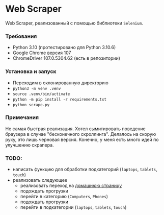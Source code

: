 # Web Scraper

Web Scraper, реализованный с помощью библиотеки `Selenium`.

### Требования

- Python 3.10 (протестировано для Python 3.10.6)
- Google Chrome версия 107
- ChromeDriver 107.0.5304.62 (есть в репозитории)

### Установка и запуск

- Переходим в склонированную директорию
- `python3 -m venv .venv`
- `source .venv/bin/activate`
- `python -m pip install -r requirements.txt`
- `python scrape.py`

### Примечания

Не самая быстрая реализация. Хотел сымитировать поведение браузера 
в случае \"бесконечного скроллинга\". 
Делалось на скорую руку, это лишь черновая версия. 
Конечно, у меня есть много идей по улучшению скрапера.

### TODO:

- написать функцию для обработки подкатегорий (`laptops`, `tablets`, `touch`)
- реализовать следующее
    - реализовать переход на [домашнюю страницу](https://webscraper.io/test-sites/e-commerce/scroll)
    - подождать прогрузки
    - перейти в категорию (`Computers`, `Phones`)
    - подождать прогрузки
    - перейти в подкатегории (`laptops`, `tablets`, `touch`)